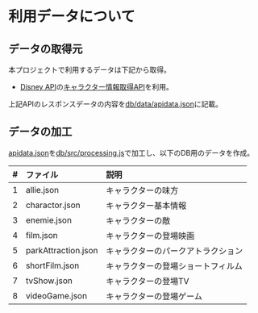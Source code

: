 # 利用データについて

## データの取得元

本プロジェクトで利用するデータは下記から取得。

- [Disney API](https://disneyapi.dev/)の[キャラクター情報取得API](https://api.disneyapi.dev/character)を利用。

上記APIのレスポンスデータの内容を[db/data/apidata.json](./apidata.json)に記載。

## データの加工

[apidata.json](./apidata.json)を[db/src/processing.js](../src/processing.js)で加工し、以下のDB用のデータを作成。

| #   | ファイル            | 説明                               |
| :-- | :------------------ | :--------------------------------- |
| 1   | allie.json          | キャラクターの味方                 |
| 2   | charactor.json      | キャラクター基本情報               |
| 3   | enemie.json         | キャラクターの敵                   |
| 4   | film.json           | キャラクターの登場映画             |
| 5   | parkAttraction.json | キャラクターのパークアトラクション |
| 6   | shortFilm.json      | キャラクターの登場ショートフィルム |
| 7   | tvShow.json         | キャラクターの登場TV               |
| 8   | videoGame.json      | キャラクターの登場ゲーム           |
